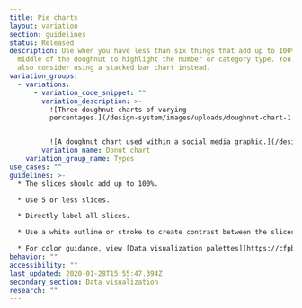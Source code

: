 ```yaml
---
title: Pie charts
layout: variation
section: guidelines
status: Released
description: Use when you have less than six things that add up to 100%. Use the
  middle of the doughnut to highlight the number or category type. You could
  also consider using a stacked bar chart instead.
variation_groups:
  - variations:
      - variation_code_snippet: ""
        variation_description: >-
          ![Three doughnut charts of varying
          percentages.](/design-system/images/uploads/doughnut-chart-1.png)


          ![A doughnut chart used within a social media graphic.](/design-system/images/uploads/doughnut-chart-2.jpg)
        variation_name: Donut chart
    variation_group_name: Types
use_cases: ""
guidelines: >-
  * The slices should add up to 100%.  

  * Use 5 or less slices.

  * Directly label all slices.

  * Use a white outline or stroke to create contrast between the slices.

  * For color guidance, view [Data visualization palettes](https://cfpb.github.io/design-system/foundation/color#data-visualization-palettes) on the Color page.
behavior: ""
accessibility: ""
last_updated: 2020-01-28T15:55:47.394Z
secondary_section: Data visualization
research: ""
---
```

